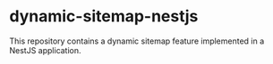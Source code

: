 # dynamic-sitemap-nestjs
This repository contains a dynamic sitemap feature implemented in a NestJS application.
